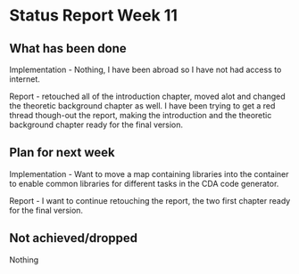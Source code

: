 # Status Report Week 11
## What has been done
Implementation - Nothing, I have been abroad so I have not had access to internet.

Report - retouched all of the introduction chapter, moved alot and changed the theoretic background chapter as well. I have been trying to get a red thread though-out the report, making the introduction and the theoretic background chapter ready for the final version.

## Plan for next week
Implementation - Want to move a map containing libraries into the container to enable common libraries for different tasks in the CDA code generator.

Report - I want to continue retouching the report, the two first chapter ready for the final version.

## Not achieved/dropped
Nothing